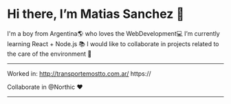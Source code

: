 <h1>Hi there, I’m Matias Sanchez 👋</h1>

I'm a boy from Argentina🌎 who loves the WebDevelopment💻
I’m currently learning React + Node.js 📚
I would like to collaborate in projects related to the care of the environment 🌱

-------------------------------------------------------------------------------------------------
Worked in:
http://transportemostto.com.ar/
https://

Collaborate in @Northic ♥️

-------------------------------------------------------------------------------------------------


<!---
© All rights are reserved |Matias Sanchez| 2020 - ∞
--->
